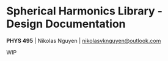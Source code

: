 # Spherical Harmonics Library - Design Documentation
**PHYS 495** | Nikolas Nguyen | nikolasvknguyen@outlook.com

WIP